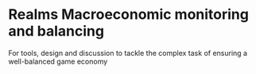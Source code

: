 # Realms Macroeconomic monitoring and balancing
For tools, design and discussion to tackle the complex task of ensuring a well-balanced game economy
